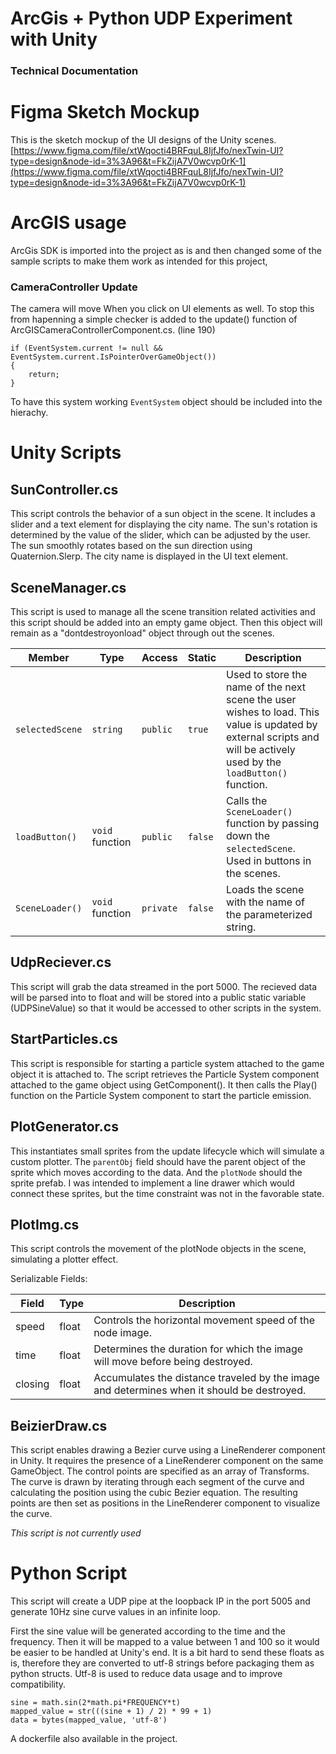 # ArcGis + Python UDP Experiment with Unity
### Technical Documentation


# Figma Sketch Mockup
This is the sketch mockup of the UI designs of the Unity scenes.
[https://www.figma.com/file/xtWqocti4BRFquL8IjfJfo/nexTwin-UI?type=design&node-id=3%3A96&t=FkZijA7V0wcvp0rK-1](https://www.figma.com/file/xtWqocti4BRFquL8IjfJfo/nexTwin-UI?type=design&node-id=3%3A96&t=FkZijA7V0wcvp0rK-1)

# ArcGIS usage
ArcGis SDK is imported into the project as is and then changed some of the sample scripts to make them work as intended for this project,

### CameraController Update
The camera will move When you click on UI elements as well. To stop this from hapenning a simple checker is added to the update() function of ArcGISCameraControllerComponent.cs. (line 190)

    if (EventSystem.current != null &&
    EventSystem.current.IsPointerOverGameObject())
    {
        return;
    }

To have this system working `EventSystem` object should be included into the hierachy.

# Unity Scripts

## SunController.cs
This script controls the behavior of a sun object in the scene. It includes a slider and a text element for displaying the city name. The sun's rotation is determined by the value of the slider, which can be adjusted by the user. The sun smoothly rotates based on the sun direction using Quaternion.Slerp. The city name is displayed in the UI text element.

## SceneManager.cs
This script is used to manage all the scene transition related activities and this script should be added into an empty game object. Then this object will remain as a "dontdestroyonload" object through out the scenes.

| Member         | Type              | Access  | Static | Description                                                                                                              |
| -------------- | ---------------- | ------- | ------ | ------------------------------------------------------------------------------------------------------------------------ |
| `selectedScene` | `string`         | `public`| `true` | Used to store the name of the next scene the user wishes to load. This value is updated by external scripts and will be actively used by the `loadButton()` function. |
| `loadButton()`  | `void` function  | `public` | `false` | Calls the `SceneLoader()` function by passing down the `selectedScene`. Used in buttons in the scenes.                     |
| `SceneLoader()` | `void` function  | `private`| `false` | Loads the scene with the name of the parameterized string.                                                               |

## UdpReciever.cs
This script will grab the data streamed in the port 5000. The recieved data will be parsed into to float and will be stored into a public static variable (UDPSineValue) so that it would be accessed to other scripts in the system.

## StartParticles.cs
This script is responsible for starting a particle system attached to the game object it is attached to. The script retrieves the Particle System component attached to the game object using GetComponent<ParticleSystem>(). It then calls the Play() function on the Particle System component to start the particle emission.

## PlotGenerator.cs
This instantiates small sprites from the update lifecycle which will simulate a custom plotter. The `parentObj` field should have the parent object of the sprite which moves according to the data. And the `plotNode` should the sprite prefab. I was intended to implement a line drawer which would connect these sprites, but the time constraint was not in the favorable state.

## PlotImg.cs
This script controls the movement of the plotNode objects in the scene, simulating a plotter effect.

Serializable Fields:

| Field   | Type  | Description                                                       |
|---------|-------|-------------------------------------------------------------------|
| speed   | float | Controls the horizontal movement speed of the node image.              |
| time    | float | Determines the duration for which the image will move before being destroyed. |
| closing | float | Accumulates the distance traveled by the image and determines when it should be destroyed. |

## BeizierDraw.cs
This script enables drawing a Bezier curve using a LineRenderer component in Unity. It requires the presence of a LineRenderer component on the same GameObject. The control points are specified as an array of Transforms. The curve is drawn by iterating through each segment of the curve and calculating the position using the cubic Bezier equation. The resulting points are then set as positions in the LineRenderer component to visualize the curve.

*This script is not currently used*


# Python Script
This script will create a UDP pipe at the loopback IP in the port 5005 and generate 10Hz sine curve values in an infinite loop.

First the sine value will be generated according to the time and the frequency. Then it will be mapped to a value between 1 and 100 so it would be easier to be handled at Unity's end. It is a bit hard to send these floats as is, therefore they are converted to utf-8 strings before packaging them as python structs. Utf-8 is used to reduce data usage and to improve compatibility. 

    sine = math.sin(2*math.pi*FREQUENCY*t)
    mapped_value = str(((sine + 1) / 2) * 99 + 1)
    data = bytes(mapped_value, 'utf-8')

A dockerfile also available in the project.
